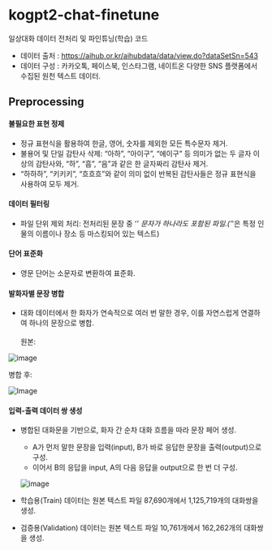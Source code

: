 # kogpt2-chat-finetune
일상대화 데이터 전처리 및 파인튜닝(학습) 코드
- 데이터 출처 : https://aihub.or.kr/aihubdata/data/view.do?dataSetSn=543
- 데이터 구성 : 카카오톡, 페이스북, 인스타그램, 네이트온 다양한 SNS 플랫폼에서 수집된 원천 텍스트 데이터.
## Preprocessing
#### 불필요한 표현 정제
- 정규 표현식을 활용하여 한글, 영어, 숫자를 제외한 모든 특수문자 제거.
- 불용어 및 단일 감탄사 삭제: “아하”, “아이구”, “에이구” 등 의미가 없는 두 글자 이상의 감탄사와, “하”, “흠”, “음”과 같은 한 글자짜리 감탄사 제거.
- “하하하”, “키키키”, “흐흐흐”와 같이 의미 없이 반복된 감탄사들은 정규 표현식을 사용하여 모두 제거.
#### 데이터 필터링
- 파일 단위 제외 처리: 전처리된 문장 중 ‘*’ 문자가 하나라도 포함된 파일.('*'은 특정 인물의 이름이나 장소 등 마스킹되어 있는 텍스트)
#### 단어 표준화
- 영문 단어는 소문자로 변환하여 표준화.
#### 발화자별 문장 병합
- 대화 데이터에서 한 화자가 연속적으로 여러 번 말한 경우, 이를 자연스럽게 연결하여 하나의 문장으로 병합.<br><br>
원본:

![image](https://github.com/user-attachments/assets/ce1e4c8a-bcd5-4be1-b6a7-a297a8fb181a)

병합 후:


![Image](https://github.com/user-attachments/assets/d354113c-3761-41f9-9ee9-e672b9e2c023)

#### 입력-출력 데이터 쌍 생성
- 병합된 대화문을 기반으로, 화자 간 순차 대화 흐름을 따라 문장 페어 생성.
  - A가 먼저 말한 문장을 입력(input), B가 바로 응답한 문장을 출력(output)으로 구성.
  - 이어서 B의 응답을 input, A의 다음 응답을 output으로 한 번 더 구성.

  ![image](https://github.com/user-attachments/assets/528293d1-3b09-4e83-9068-119ae9175e9c)
- 학습용(Train) 데이터는 원본 텍스트 파일 87,690개에서 1,125,719개의 대화쌍을 생성.
- 검증용(Validation) 데이터는 원본 텍스트 파일 10,761개에서 162,262개의 대화쌍을 생성.

